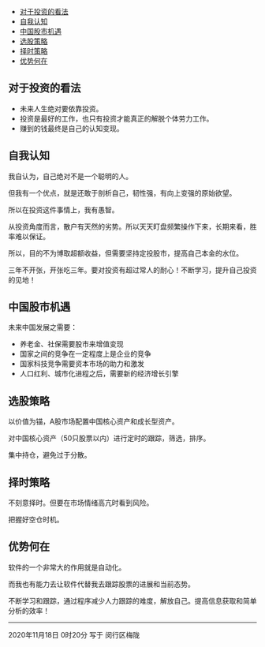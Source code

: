 <!-- TOC -->

- [对于投资的看法](#对于投资的看法)
- [自我认知](#自我认知)
- [中国股市机遇](#中国股市机遇)
- [选股策略](#选股策略)
- [择时策略](#择时策略)
- [优势何在](#优势何在)

<!-- /TOC -->

## 对于投资的看法
- 未来人生绝对要依靠投资。
- 投资是最好的工作，也只有投资才能真正的解脱个体劳力工作。
- 赚到的钱最终是自己的认知变现。

## 自我认知
我自认为，自己绝对不是一个聪明的人。

但我有一个优点，就是还敢于剖析自己，韧性强，有向上变强的原始欲望。

所以在投资这件事情上，我有愚智。

从投资角度而言，散户有天然的劣势。所以天天盯盘频繁操作下来，长期来看，胜率难以保证。

所以，目的不为博取超额收益，但需要坚持定投股市，提高自己本金的水位。

三年不开张，开张吃三年。要对投资有超过常人的耐心！不断学习，提升自己投资的见地！

## 中国股市机遇
未来中国发展之需要：
- 养老金、社保需要股市来增值变现
- 国家之间的竞争在一定程度上是企业的竞争
- 国家科技竞争需要资本市场的助力和激发
- 人口红利、城市化进程之后，需要新的经济增长引擎

## 选股策略
以价值为锚，A股市场配置中国核心资产和成长型资产。

对中国核心资产（50只股票以内）进行定时的跟踪，筛选，排序。

集中持仓，避免过于分散。

## 择时策略
不刻意择时。但要在市场情绪高亢时看到风险。

把握好空仓时机。

## 优势何在
软件的一个非常大的作用就是自动化。

而我也有能力去让软件代替我去跟踪股票的进展和当前态势。

不断学习和跟踪，通过程序减少人力跟踪的难度，解放自己。提高信息获取和简单分析的效率！

---
2020年11月18日 0时20分
写于 闵行区梅陇